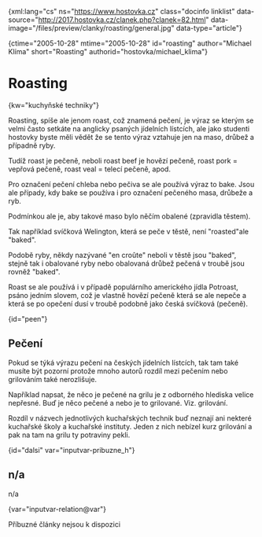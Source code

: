 
{xml:lang="cs" ns="https://www.hostovka.cz" class="docinfo linklist" data-source="http://2017.hostovka.cz/clanek.php?clanek=82.html" data-image="/files/preview/clanky/roasting/general.jpg" data-type="article"}

{ctime="2005-10-28" mtime="2005-10-28" id="roasting" author="Michael Klíma" short="Roasting" authorid="hostovka/michael_klima"}

# Roasting

<!-- generated attribute kw by user_udpatekw.sh on 2020-05-07, do not edit -->

{kw="kuchyňské techniky"}

Roasting, spíše ale jenom roast, což znamená pečení, je výraz se kterým se velmi často setkáte na anglicky psaných jídelních lístcích, ale jako studenti hostovky byste měli vědět že se tento výraz vztahuje jen na maso, drůbež a případně ryby.

Tudíž roast je pečeně, neboli roast beef je hovězí pečeně, roast pork = vepřová pečeně, roast veal = telecí pečeně, apod.

Pro označení pečení chleba nebo pečiva se ale používá výraz to bake. Jsou ale případy, kdy bake se používa i pro označení pečeného masa, drůbeže a ryb.

Podmínkou ale je, aby takové maso bylo něčím obalené (zpravidla těstem).

Tak například svíčková Welington, která se peče v těstě, není "roasted"ale "baked".

Podobě ryby, někdy nazývané "en croûte" neboli v těstě jsou "baked", stejně tak i obalované ryby nebo obalovaná drůbež pečená v troubě jsou rovněž "baked".

Roast se ale používá i v případě populárního amerického jídla Potroast, psáno jedním slovem, což je vlastně hovězí pečeně která se ale nepeče a která se po opečení dusí v troubě podobně jako česká svíčková (pečeně).

{id="peen"}

## Pečení

Pokud se týká výrazu pečení na českých jídelních lístcích, tak tam také musíte být pozorní protože mnoho autorů rozdíl mezi pečením nebo grilováním také nerozlišuje.

Například napsat, že něco je pečené na grilu je z odborného hlediska velice nepřesné. Buď je něco pečené a nebo je to grilované. Viz. grilování.

Rozdíl v názvech jednotlivých kuchařských technik buď neznají ani nekteré kuchařské školy a kuchařské instituty. Jeden z nich nebízel kurz grilování a pak na tam na grilu ty potraviny pekli.

{id="dalsi" var="inputvar-pribuzne_h"}

## n/a

n/a

{var="inputvar-relation@var"}

Příbuzné články nejsou k dispozici

